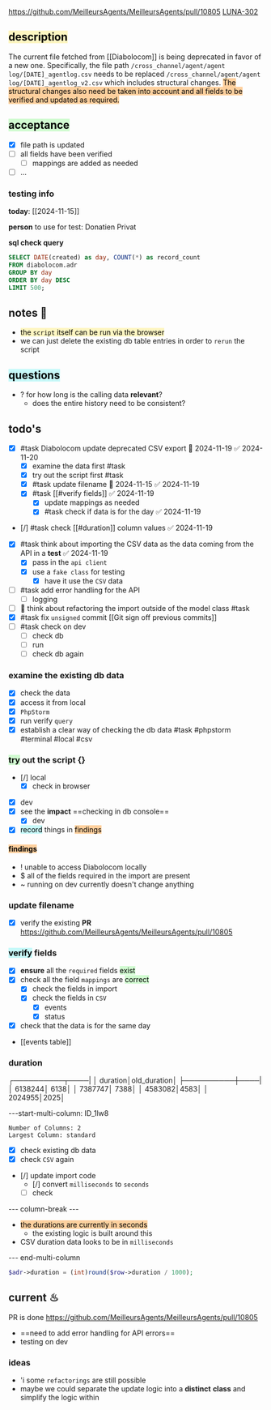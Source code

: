 https://github.com/MeilleursAgents/MeilleursAgents/pull/10805
[LUNA-302](https://avivgroup.atlassian.net/browse/LUNA-302)

## <mark style="background: #FFF3A3A6;">description</mark>

The current file fetched from [[Diabolocom]] is being deprecated in favor of a new one. 
Specifically, the file path 
`/cross_channel/agent/agent log/[DATE]_agentlog.csv` needs to be replaced
`/cross_channel/agent/agent log/[DATE]_agentlog_v2.csv`
which includes structural changes. 
<mark style="background: #FFB86CA6;">The structural changes also need be taken into account and all fields to be verified and updated as required.</mark>

## <mark style="background: #BBFABBA6;">acceptance</mark>

- [x] file path is updated
- [ ] all fields have been verified
	- [ ] mappings are added as needed
- [ ] ...

### testing info

**today**: [[2024-11-15]]

**person** to use for test: Donatien Privat

**sql check query**
```sql
SELECT DATE(created) as day, COUNT(*) as record_count  
FROM diabolocom.adr  
GROUP BY day  
ORDER BY day DESC  
LIMIT 500;	
```

## notes 📔
- <mark style="background: #FFF3A3A6;">the `script` itself can be run via the browser</mark>
- we can just delete the existing db table entries in order to `rerun` the script

## <mark style="background: #ABF7F7A6;">questions</mark>

- ? for how long is the calling data **relevant**?
	- does the entire history need to be consistent?

## todo's
- [x] #task Diabolocom update deprecated CSV export 📅 2024-11-19 ✅ 2024-11-20
	- [x] examine the data first #task
	- [x] try out the script first #task
	- [x] #task update filename 📅 2024-11-15 ✅ 2024-11-19
	- [x] #task [[#verify fields]] ✅ 2024-11-19
		- [x] update mappings as needed
		- [x] #task check if data is for the day ✅ 2024-11-19
- [/] #task check [[#duration]] column values ✅ 2024-11-19
- [x] #task think about importing the CSV data as the data coming from the API in a **test** ✅ 2024-11-19
	- [x] pass in the `api client`
	- [x] use a `fake class` for testing
		- [x] have it use the `CSV` data
- [ ] #task add error handling for the API
	- [ ] logging
- [ ] 🤔 think about refactoring the import outside of the model class #task 
- [x] #task fix `unsigned` commit
	[[Git sign off previous commits]]
- [ ] #task check on dev
	- [ ] check db
	- [ ] run
	- [ ] check db again

### examine the existing db data
- [x] check the data
- [x] access it from local
- [x] `PhpStorm`
- [x] run verify `query`
- [x] establish a clear way of checking the db data #task
#phpstorm #terminal #local #csv

### <mark style="background: #BBFABBA6;">try</mark> out the script {}
- [/] local
	- [x] check in browser
- [x] dev
- [x] see the **impact** ==checking in db console==
	- [x] dev
- [x] <mark style="background: #ABF7F7A6;">record</mark> things in <mark style="background: #FFB86CA6;">findings</mark>

#### <mark style="background: #FFB86CA6;">findings</mark>

- ! unable to access Diabolocom locally
- $ all of the fields required in the import are present
- ~ running on dev currently doesn't change anything

### update filename
- [x] verify the existing **PR** https://github.com/MeilleursAgents/MeilleursAgents/pull/10805

### <mark style="background: #ABF7F7A6;">verify</mark> fields
- [x] **ensure** all the `required` fields <mark style="background: #BBFABBA6;">exist</mark>
- [x] check all the field `mappings` are <mark style="background: #BBFABBA6;">correct</mark>
	- [x] check the fields in import 
	- [x] check the fields in `CSV`
		- [x] events
		- [x] status
- [x] check that the data is for the same day
- [[events table]]

### duration
┌──────────┬────|
│  duration│old_duration│
├──────────┼────|
│ 6138244│ 6138│
│ 7387747│ 7388│
│ 4583082│4583│
│ 2024955│2025│

---start-multi-column: ID_1lw8
```column-settings
Number of Columns: 2
Largest Column: standard
```

- [x] check existing db data
- [x] check `CSV` again
- [/] update import code
	- [/] convert `milliseconds` to `seconds`
	- [ ] check

--- column-break ---

- <mark style="background: #FFB86CA6;">the durations are currently in seconds</mark>
	- the existing logic is built around this
- CSV duration data looks to be in `milliseconds`

--- end-multi-column

```php
$adr->duration = (int)round($row->duration / 1000);
```

## current ♨

PR is done https://github.com/MeilleursAgents/MeilleursAgents/pull/10805

- ==need to add error handling for API errors==
- testing on dev

### ideas
- 'i some `refactorings` are still possible
- maybe we could separate the update logic into a **distinct** **class** and simplify the logic within
